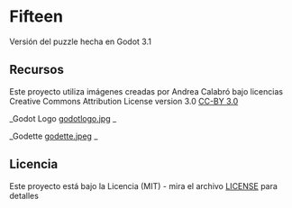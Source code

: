 # Fifteen

Versión del puzzle hecha en Godot 3.1

## Recursos 

Este proyecto utiliza imágenes creadas por Andrea Calabró bajo licencias Creative Commons Attribution License version 3.0 [CC-BY 3.0](https://creativecommons.org/licenses/by/3.0/legalcode)

_Godot Logo [godotlogo.jpg](Ficha/Imagenes/godotlogo.jpg) _

_Godette [godette.jpeg](Ficha/Imagenes/godette.jpeg) _


## Licencia 

Este proyecto está bajo la Licencia (MIT) - mira el archivo [LICENSE](LICENSE) para detalles

